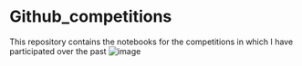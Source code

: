 # Github_competitions
This repository contains the notebooks for the competitions in which I have participated over the past
![image](https://github.com/Nanusharma/kaggle_competitions_related_notebooks/assets/96076584/11810413-96e7-449f-b79f-b586b216c991)
